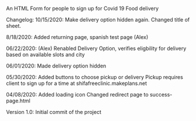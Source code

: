 An HTML Form for people to sign up for Covid 19 Food delivery

Changelog:
10/15/2020: Make delivery option hidden again. Changed title of sheet.

8/18/2020: Added returning page, spanish test page
(Alex) 

06/22/2020:
(Alex) Renabled Delivery Option, verifies eligbility for delivery based on available slots and city

06/01/2020:
Made delivery option hidden

05/30/2020:
Added buttons to choose pickup or delivery
Pickup requires client to sign up for a time at shifafreeclinic.makeplans.net

04/08/2020:
Added loading icon
Changed redirect page to success-page.html

Version 1.0:
Initial commit of the project
